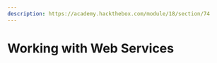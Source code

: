 ```yaml
---
description: https://academy.hackthebox.com/module/18/section/74
---
```


# Working with Web Services

